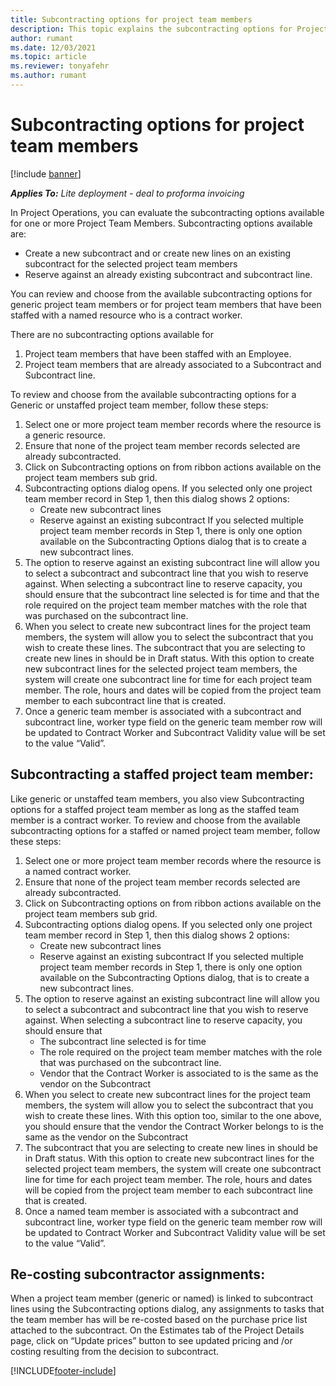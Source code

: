 ```yaml
---
title: Subcontracting options for project team members
description: This topic explains the subcontracting options for Project team members in Project Operations.
author: rumant
ms.date: 12/03/2021
ms.topic: article
ms.reviewer: tonyafehr 
ms.author: rumant
---
```


# Subcontracting options for project team members

[!include [banner](../../includes/dataverse-preview.md)]

_**Applies To:** Lite deployment - deal to proforma invoicing_

In Project Operations, you can evaluate the subcontracting options available for one or more Project Team Members. Subcontracting options available are:

- Create a new subcontract and or create new lines on an existing subcontract for the selected project team members 
- Reserve against an already existing subcontract and subcontract line. 

You can review and choose from the available subcontracting options for generic project team members or for project team members that have been staffed with a named resource who is a contract worker. 

There are no subcontracting options available for 

1. Project team members that have been staffed with an Employee. 
2. Project team members that are already associated to a Subcontract and Subcontract line. 

To review and choose from the available subcontracting options for a Generic or unstaffed project team member, follow these steps:

1. Select one or more project team member records where the resource is a generic resource.
2. Ensure that none of the project team member records selected are already subcontracted. 
3. Click on Subcontracting options on from ribbon actions available on the project team members sub grid.
4. Subcontracting options dialog opens. If you selected only one project team member record in Step 1, then this dialog shows 2 options:
    - Create new subcontract lines 
    - Reserve against an existing subcontract
    If you selected multiple project team member records in Step 1, there is only one option available on the Subcontracting Options dialog that is to create a new subcontract       lines.
5. The option to reserve against an existing subcontract line will allow you to select a subcontract and subcontract line that you wish to reserve against. When selecting a subcontract line to reserve capacity, you should ensure that the subcontract line selected is for time and that the role required on the project team member matches with the role that was purchased on the subcontract line. 
6. When you select to create new subcontract lines for the project team members, the system will allow you to select the subcontract that you wish to create these lines. The subcontract that you are selecting to create new lines in should be in Draft status. With this option to create new subcontract lines for the selected project team members, the system will create one subcontract line for time for each project team member. The role, hours and dates will be copied from the project team member to each subcontract line that is created.  
7. Once a generic team member is associated with a subcontract and subcontract line, worker type field on the generic team member row will be updated to Contract Worker and Subcontract Validity value will be set to the value “Valid”.

## Subcontracting a staffed project team member:

Like generic or unstaffed team members, you also view Subcontracting options for a staffed project  team member as long as the staffed team member is a contract worker.  To review and choose from the available subcontracting options for a staffed or named project team member, follow these steps:

1. Select one or more project team member records where the resource is a named contract worker.
2. Ensure that none of the project team member records selected are already subcontracted. 
3. Click on Subcontracting options on from ribbon actions available on the project team members sub grid.
4. Subcontracting options dialog opens. If you selected only one project team member record in Step 1, then this dialog shows 2 options:
      - Create new subcontract lines
      - Reserve against an existing subcontract
  If you selected multiple project team member records in Step 1, there is only one option available on the Subcontracting Options dialog, that is to create a new subcontract     lines.
5. The option to reserve against an existing subcontract line will allow you to select a subcontract and subcontract line that you wish to reserve against. When selecting a subcontract line to reserve capacity, you should ensure that
      - The subcontract line selected is for time 
      - The role required on the project team member matches with the role that was purchased on the subcontract line. 
      - Vendor that the Contract Worker is associated to is the same as the vendor on the Subcontract
6. When you select to create new subcontract lines for the project team members, the system will allow you to select the subcontract that you wish to create these lines. With this option too, similar to the one above, you should ensure that the vendor the Contract Worker belongs to is the same as the vendor on the Subcontract 
7. The subcontract that you are selecting to create new lines in should be in Draft status. With this option to create new subcontract lines for the selected project team members, the system will create one subcontract line for time for each project team member. The role, hours and dates will be copied from the project team member to each subcontract line that is created.  
8. Once a named team member is associated with a subcontract and subcontract line, worker type field on the generic team member row will be updated to Contract Worker and Subcontract Validity value will be set to the value “Valid”.

## Re-costing subcontractor assignments:

When a project team member (generic or named) is linked to subcontract lines using the Subcontracting options dialog, any assignments to tasks that the team member has will be re-costed based on the purchase price list attached to the subcontract.  On the Estimates tab of the Project Details page, click on “Update prices” button to see updated pricing and /or costing resulting from the decision to subcontract. 


[!INCLUDE[footer-include](../../includes/footer-banner.md)]
